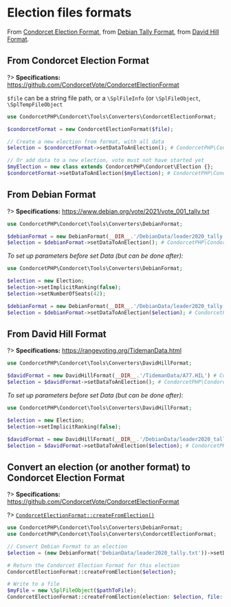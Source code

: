 # Election files formats

From [Condorcet Election Format](https://github.com/CondorcetVote/CondorcetElectionFormat), from [Debian Tally Format](https://www.debian.org/vote/2021/vote_001_tally.txt), from [David Hill Format](https://rangevoting.org/TidemanData.html).


## From Condorcet Election Format
?> **Specifications:** https://github.com/CondorcetVote/CondorcetElectionFormat

```$file``` can be a string file path, or a ```\SplFileInfo``` (or ```\SplFileObject```, ```\SplTempFileObject```

```php
use CondorcetPHP\Condorcet\Tools\Converters\CondorcetElectionFormat;

$condorcetFormat = new CondorcetElectionFormat($file);

// Create a new election from format, with all data
$election = $condorcetFormat->setDataToAnElection(); # CondorcetPHP\Condorcet\Election

// Or add data to a new election, vote must not have started yet
$myElection = new class extends CondorcetPHP\Condorcet\Election {};
$condorcetFormat->setDataToAnElection($myElection); # CondorcetPHP\Condorcet\Election
```

## From Debian Format
?> **Specifications:** https://www.debian.org/vote/2021/vote_001_tally.txt

```php
use CondorcetPHP\Condorcet\Tools\Converters\DebianFormat;

$debianFormat = new DebianFormat(__DIR__.'/DebianData/leader2020_tally.txt') # CondorcetPHP\Condorcet\Tools\Converters\DebianFormat
$election = $debianFormat->setDataToAnElection(); # CondorcetPHP\Condorcet\Election
```

_To set up parameters before set Data (but can be done after):_
```php
use CondorcetPHP\Condorcet\Tools\Converters\DebianFormat;

$election = new Election;
$election->setImplicitRanking(false);
$election->setNumberOfSeats(42);

$debianFormat = new DebianFormat(__DIR__.'/DebianData/leader2020_tally.txt') # CondorcetPHP\Condorcet\Tools\Converters\DebianFormat
$election = $debianFormat->setDataToAnElection($election); # CondorcetPHP\Condorcet\Election
```

## From David Hill Format
?> **Specifications:** https://rangevoting.org/TidemanData.html

```php
use CondorcetPHP\Condorcet\Tools\Converters\DavidHillFormat;

$davidFormat = new DavidHillFormat(__DIR__.'/TidemanData/A77.HIL') # CondorcetPHP\Condorcet\Tools\Converters\DavidHillFormat
$election = $davidFormat->setDataToAnElection(); # CondorcetPHP\Condorcet\Election
```

_To set up parameters before set Data (but can be done after):_
```php
use CondorcetPHP\Condorcet\Tools\Converters\DavidHillFormat;

$election = new Election;
$election->setImplicitRanking(false);

$davidFormat = new DavidHillFormat(__DIR__.'/DebianData/leader2020_tally.txt') # CondorcetPHP\Condorcet\Tools\Converters\DavidHillFormat
$election = $davidFormat->setDataToAnElection($election); # CondorcetPHP\Condorcet\Election
```

## Convert an election (or another format) to Condorcet Election Format

?> **Specifications:** https://github.com/CondorcetVote/CondorcetElectionFormat  

?> [`CondorcetElectionFormat::createFromElection()`](https://www.condorcet.io/Docs/ApiReferences/Tools_Converters_CondorcetElectionFormat%20Class/public%20static%20Tools_Converters_CondorcetElectionFormat--createFromElection) 
```php
use CondorcetPHP\Condorcet\Tools\Converters\DebianFormat;
use CondorcetPHP\Condorcet\Tools\Converters\CondorcetElectionFormat;

// Convert Debian Format to an election
$election = (new DebianFormat('DebianData/leader2020_tally.txt'))->setDataToAnElection();

# Return the Condorcet Election Format for this election
CondorcetElectionFormat::createFromElection($election); 

# Write to a file
$myFile = new \SplFileObject($pathToFile);
CondorcetElectionFormat::createFromElection(election: $election, file: $myFile);
```